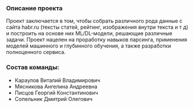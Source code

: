 ### Описание проекта
Проект заключается в том, чтобы собрать различного рода данные с сайта habr.ru (тексты статей, рейтинг, изображения внутри текста и т д) и построить на основе них ML/DL-модели, решающие различные задачи. Проект нацелен на проработку навыков парсинга, применения моделей машинного и глубинного обучения, а также разработки полноценного сервиса.

### Состав команды:
- Караулов Виталий Владимирович
- Мясникова Ангелина Андреевна
- Писцов Георгий Константинович
- Сопельник Дмитрий Олегович